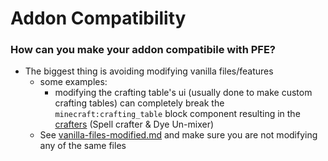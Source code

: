 # Addon Compatibility



### How can you make your addon compatibile with PFE?

* The biggest thing is avoiding modifying vanilla files/features
  * some examples:
    * modifying the crafting table's ui (usually done to make custom crafting tables) can completely break the `minecraft:crafting_table` block component resulting in the [crafters](../blocks/crafters/ "mention") (Spell crafter & Dye Un-mixer)
  * See [vanilla-files-modified.md](vanilla-files-modified.md "mention") and make sure you are not modifying any of the same files&#x20;
